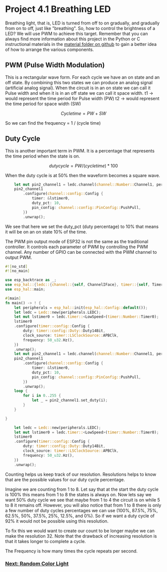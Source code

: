 # Project 4.1 Breathing LED

Breathing light, that is, LED is turned from off to on gradually, and gradually from on to off, just like "breathing".
So, how to control the brightness of a LED? We will use PWM to achieve this target. Remember that you can always find more information about this project in the Python or C instructional materials in the [material folder on github](https://github.com/Makuo12/Freenove-esp32-rust/tree/main/materials) to gain a better idea of how to arrange the various components.

## PWM (Pulse Width Modulation)

This is a rectangular wave form. For each cycle we have an on state and an off state. By combining this two states we can produce an analog signal (artificial analog signal). When the circuit is in an on state we can call it Pulse width and when it is in an off state we can call it space width.
t1 -> would represent the time period for Pulse width (PW)
t2 -> would represent the time period for space width (SW)

```math
Cycle time = PW + SW
```

So we can find the frequency = 1 / (cycle time)

## Duty Cycle

This is another important term in PWM. It is a percentage that represents the time period when the state is on.

```math
duty cycle = PW / (cycle time) * 100
```

When the duty cycle is at 50% then the waveform becomes a square wave.

```rust
    let mut pin2_channel1 = ledc.channel(channel::Number::Channel1, peripherals.GPIO2);
    pin2_channel1
        .configure(channel::config::Config {
            timer: &lstimer0,
            duty_pct: 10,
            pin_config: channel::config::PinConfig::PushPull,
        })
        .unwrap();

```

We see that here we set the duty_pct (duty percentage) to 10% that means it will be on an on state 10% of the time.

The PWM pin output mode of ESP32 is not the same as the traditional controller. It controls each
parameter of PWM by controlling the PWM channel. Any number of GPIO can be connected with the PWM
channel to output PWM.

```rust
#![no_std]
#![no_main]

use esp_backtrace as _;
use esp_hal::{ledc::{channel::{self, ChannelIFace}, timer::{self, TimerIFace}, Ledc, LowSpeed}, time::RateExtU32};
use esp_hal::main;

#[main]
fn main() -> ! {
    let peripherals = esp_hal::init(esp_hal::Config::default());
    let ledc = Ledc::new(peripherals.LEDC);
    let mut lstimer0 = ledc.timer::<LowSpeed>(timer::Number::Timer0);
    lstimer0
    .configure(timer::config::Config {
        duty: timer::config::Duty::Duty14Bit,
        clock_source: timer::LSClockSource::APBClk,
        frequency: 50_u32.Hz(),
    })
    .unwrap();
    let mut pin2_channel1 = ledc.channel(channel::Number::Channel1, peripherals.GPIO2);
    pin2_channel1
        .configure(channel::config::Config {
            timer: &lstimer0,
            duty_pct: 10,
            pin_config: channel::config::PinConfig::PushPull,
        })
        .unwrap();
    loop {
        for i in 0..255 {
            let _ = pin2_channel1.set_duty(i);
        }
    }

}
```

```rust
    let ledc = Ledc::new(peripherals.LEDC);
    let mut lstimer0 = ledc.timer::<LowSpeed>(timer::Number::Timer0);
    lstimer0
    .configure(timer::config::Config {
        duty: timer::config::Duty::Duty14Bit,
        clock_source: timer::LSClockSource::APBClk,
        frequency: 50_u32.Hz(),
    })
    .unwrap();
```

Counting helps us keep track of our resolution. Resolutions helps to know that are the possible values for our duty cycle percentage.

Imagine we are counting from 1 to 8. Let say that at the start the duty cycle is 100% this means from 1 to 8 the states is always on. Now lets say we want 50% duty cycle we see that maybe from 1 to 4 the circuit is on while 5 to 8 it remains off. However, you will also notice that from 1 to 8 there is only a few number of duty cycles percentages we can use (100%, 87.5%, 75%, 62.5%, 50%, 37.5%, 25%, 12.5%, and 0%). So if we want a duty cycle of 92% it would not be possible using this resolution.

To fix this we would want to create our count to be longer maybe we can make the resolution 32. Note that the drawback of increasing resolution is that it takes longer to complete a cycle.

The Frequency is how many times the cycle repeats per second.

### [Next: Random Color Light](07_Project_5.1_Random_Color_Light.md)
